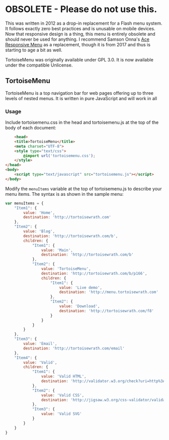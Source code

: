 # OBSOLETE - Please do not use this.

This was written in 2012 as a drop-in replacement for a Flash menu system. It follows exactly zero best practices and is unusable on mobile devices. Now that responsive design is a thing, this menu is entirely obsolete and should never be used for anything. I recommend Samson Onna's [Ace Responsive Menu](https://github.com/samsono/Ace-Responsive-Menu) as a replacement, though it is from 2017 and thus is starting to age a bit as well.

TortoiseMenu was originally available under GPL 3.0. It is now available under the compatible Unlicense.

## TortoiseMenu

TortoiseMenu is a top navigation bar for web pages offering up to three levels of nested menus. It is written in pure JavaScript and will work in all 

### Usage

Include tortoisemenu.css in the head and tortoisemenu.js at the top of the body of each document:

```html
	<head>
	<title>TortoiseMenu</title>
	<meta charset="UTF-8">
	<style type="text/css">
		@import url('tortoisemenu.css');
	</style>
</head>
<body>
	<script type="text/javascript" src="tortoisemenu.js"></script>
</body>
```

Modify the `menuItems` variable at the top of tortoisemenu.js to describe your menu items. The syntax is as shown in the sample menu:

```javascript
var menuItems = {
	"Item1": {
		value: 'Home',
		destination: 'http://tortoisewrath.com'
	},
	"Item2": {
		value: 'Blog',
		destination: 'http://tortoisewrath.com/b',
		children: {
			"Item1": {
				value: 'Main',
				destination: 'http://tortoisewrath.com/b'
			},
			"Item2": {
				value: 'TortoiseMenu',
				destination: 'http://tortoisewrath.com/b/p166',
				children: {
					"Item1": {
						value: 'Live demo',
						destination: 'http://menu.tortoisewrath.com'
					},
					"Item2": {
						value: 'Download',
						destination: 'http://tortoisewrath.com/f8'
					}
				}
			}
		}
	},
	"Item3": {
		value: 'Email',
		destination: 'http://tortoisewrath.com/email'
	},
	"Item4": {
		value: 'Valid',
		children: {
			"Item1": {
				value: 'Valid HTML',
				destination: 'http://validator.w3.org/check?uri=http%3A%2F%2Fmenu.tortoisewrath.com%2F'
			},
			"Item2": {
				value: 'Valid CSS',
				destination: 'http://jigsaw.w3.org/css-validator/validator?uri=http%3A%2F%2Fmenu.tortoisewrath.com&profile=css3&usermedium=all&warning=2&vextwarning='
			},
			"Item3": {
				value: 'Valid SVG'
			}
		}
	}
}
```
